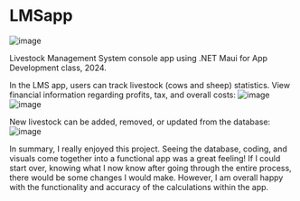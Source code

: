 # LMSapp

![image](https://github.com/yllomssim/LMSapp/assets/142194837/ace10514-7817-44bb-84f6-49362637948a)

Livestock Management System console app using .NET Maui for App Development class, 2024.

In the LMS app, users can track livestock (cows and sheep) statistics. View financial information regarding profits, tax, and overall costs:
![image](https://github.com/yllomssim/LMSapp/assets/142194837/c2b30434-344f-4ede-ace5-9fe9865a148f)
![image](https://github.com/yllomssim/LMSapp/assets/142194837/ab0789fc-ccd2-4435-8274-6578ed676fa2)


New livestock can be added, removed, or updated from the database:
![image](https://github.com/yllomssim/LMSapp/assets/142194837/585f9cd9-7d96-4700-927e-e1a8cdc1a3ff)

In summary, I really enjoyed this project. Seeing the database, coding, and visuals come together into a functional app was a great feeling! If I could start over, knowing what I now know after going through the entire process, there would be some changes I would make. However, I am overall happy with the functionality and accuracy of the calculations within the app.
